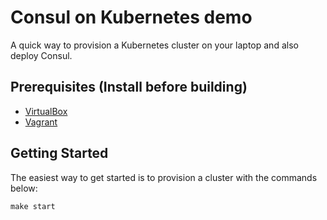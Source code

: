 Consul on Kubernetes demo
=====

A quick way to provision a Kubernetes cluster on your laptop and also deploy Consul.

Prerequisites (Install before building)
---------------------------------------

- [VirtualBox](https://www.virtualbox.org/wiki/Downloads)
- [Vagrant](https://www.vagrantup.com/downloads.html)

Getting Started
---------------

The easiest way to get started is to provision a cluster with the commands below:
```
make start
```
